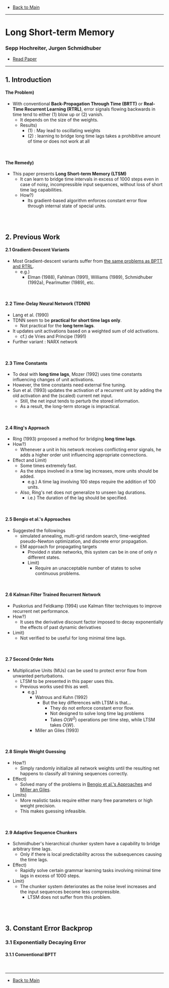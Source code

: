 * [Back to Main](../../README.md)
---

# Long Short-term Memory
### Sepp Hochreiter, Jurgen Schmidhuber
* [Read Paper](../paper_pdfs/231109%20lstm.pdf)

---
## 1. Introduction
#### The Problem)
- With conventional **Back-Propagation Through Time (BRTT)** or **Real-Time Recurrent Learning (RTRL)**, error signals flowing backwards in time tend to either (1) blow up or (2) vanish.
  - It depends on the size of the weights.
  - Results)
    - (1) : May lead to oscillating weights
    - (2) : learning to bridge long time lags takes a prohibitive amount of time or does not work at all

<br>

#### The Remedy)
- This paper presents **Long Short-term Memory (LTSM)**
  - It can learn to bridge time intervals in excess of 1000 steps even in case of noisy, incompressible input sequences, without loss of short time lag capabilities.
  - How?)
    - Its gradient-based algorithm enforces constant error flow through internal state of special units.

<br><br>

## 2. Previous Work
#### 2.1 Gradient-Descent Variants
- Most Gradient-descent variants suffer from [the same problems as BPTT and RTRL](#the-problem).
  - e.g.)
    - Elman (1988), Fahlman (1991), Williams (1989), Schmidhuber (1992a), Pearlmutter (1989), etc.

<br>

#### 2.2 Time-Delay Neural Network (TDNN)
- Lang et al. (1990)
- TDNN seem to be **practical for short time lags only**.
  - Not practical for the **long term lags**.
- It updates unit activations based on a weighted sum of old activations.
  - cf.) de Vries and Principe (1991)
- Further variant : NARX network

<br>

#### 2.3 Time Constants
- To deal with **long time lags**, Mozer (1992) uses time constants influencing changes of unit activations.
- However, the time constants need external fine tuning.
- Sun et al. (1993) updates the activation of a recurrent unit by adding the old activation and the (scaled) current net input.
  - Still, the net input tends to perturb the stored information.
  - As a result, the long-term storage is impractical.

<br>

#### 2.4 Ring's Approach
- Ring (1993) proposed a method for bridging **long time lags**.
- How?)
  - Whenever a unit in his network receives conflicting error signals, he adds a higher order unit influencing appropriate connections.
- Effect and Limit)
  - Some times extremely fast.
  - As the steps involved in a time lag increases, more units should be added.
    - e.g.) A time lag involving 100 steps require the addition of 100 units.
  - Also, Ring's net does not generalize to unseen lag durations.
    - i.e.) The duration of the lag should be specified.

<br>

#### 2.5 Bengio et al.'s Approaches
- Suggested the followings
  - simulated annealing, multi-grid random search, time-weighted pseudo-Newton optimization, and discrete error propagation.
  - EM approach for propagating targets
    - Provided $n$ state networks, this system can be in one of only $n$ different states.
    - Limit)
      - Require an unacceptable number of states to solve continuous problems.

<br>

#### 2.6 Kalman Filter Trained Recurrent Network 
- Puskorius and Feldkamp (1994) use Kalman filter techniques to improve recurrent net performance.
- How?)
  - It uses the derivative discount factor imposed to decay exponentially the effects of past dynamic derivatives
- Limit)
  - Not verified to be useful for long minimal time lags.

<br>

#### 2.7 Second Order Nets
- Multiplicative Units (MUs) can be used to protect error flow from unwanted perturbations.
  - LTSM to be presented in this paper uses this.
  - Previous works used this as well.
    - e.g.) 
      - Watrous and Kuhn (1992)
        - But the key differences with LTSM is that...
          - They do not enforce constant error flow.
          - Not designed to solve long time lag problems
          - Takes $O(W^2)$ operations per time step, while LTSM takes $O(W)$.
      - Miller an Giles (1993)

<br>

#### 2.8 Simple Weight Guessing
- How?)
  - Simply randomly initialize all network weights until the resulting net happens to classify all training sequences correctly.
- Effect)
  - Solved many of the problems in [Bengio et al.'s Approaches](#25-bengio-et-als-approaches) and [Miller an Giles](#27-second-order-nets).
- Limits)
  - More realistic tasks require either many free parameters or high weight precision.
  - This makes guessing infeasible.

<br>

#### 2.9 Adaptive Sequence Chunkers
- Schmidhuber's hierarchical chunker system have a capability to bridge arbitrary time lags.
  - Only if there is local predictability across the subsequences causing the time lags.
- Effect)
  - Rapidly solve certain grammar learning tasks involving minimal time lags in excess of 1000 steps.
- Limit)
  - The chunker system deteriorates as the noise level increases and the input sequences become less compressible.
    - LTSM does not suffer from this problem.


<br><br>

## 3. Constant Error Backprop
### 3.1 Exponentially Decaying Error
#### 3.1.1 Conventional BPTT


<br>



---
* [Back to Main](../../README.md)